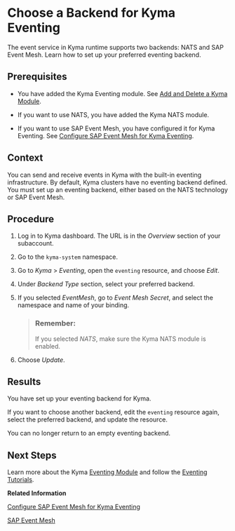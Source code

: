 

# Choose a Backend for Kyma Eventing

The event service in Kyma runtime supports two backends: NATS and SAP Event Mesh. Learn how to set up your preferred eventing backend.





## Prerequisites

-   You have added the Kyma Eventing module. See [Add and Delete a Kyma Module](../50-administration-and-ops/add-and-delete-a-kyma-module-1b548e9.md#loio1b548e9ad4744b978b8b595288b0cb5c).

-   If you want to use NATS, you have added the Kyma NATS module.

-   If you want to use SAP Event Mesh, you have configured it for Kyma Eventing. See [Configure SAP Event Mesh for Kyma Eventing](configure-sap-event-mesh-for-kyma-eventing-407d126.md).






## Context

You can send and receive events in Kyma with the built-in eventing infrastructure. By default, Kyma clusters have no eventing backend defined. You must set up an eventing backend, either based on the NATS technology or SAP Event Mesh.





## Procedure

1.  Log in to Kyma dashboard. The URL is in the *Overview* section of your subaccount.

2.  Go to the `kyma-system` namespace.

3.  Go to *Kyma* \> *Eventing*, open the `eventing` resource, and choose *Edit*.

4.  Under *Backend Type* section, select your preferred backend.

5.  If you selected *EventMesh*, go to *Event Mesh Secret*, and select the namespace and name of your binding.

    > ### Remember:  
    > If you selected *NATS*, make sure the Kyma NATS module is enabled.

6.  Choose *Update*.






## Results

You have set up your eventing backend for Kyma.

If you want to choose another backend, edit the `eventing` resource again, select the preferred backend, and update the resource.

You can no longer return to an empty eventing backend.





## Next Steps

Learn more about the Kyma [Eventing Module](https://kyma-project.io/#/eventing-manager/user/README) and follow the [Eventing Tutorials](https://kyma-project.io/#/eventing-manager/user/tutorials/evnt-01-prerequisites).

**Related Information**  


[Configure SAP Event Mesh for Kyma Eventing](configure-sap-event-mesh-for-kyma-eventing-407d126.md "If you want to use SAP Event Mesh as backend for Kyma Eventing, you must first set up the credentials.")

[SAP Event Mesh](https://help.sap.com/viewer/product/SAP_EM/Cloud/en-US)


